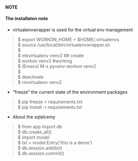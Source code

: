 ####  NOTE

#### The installaton note
* virtualenvwrapper is used for the virtual env management  
> $ export WORKON_HOME = $HOME/.virtualenvs  
  $ source /usr/local/bin/virtualenvwrapper.sh  
  $   
  $ mkvirtualenv venv2 ## create   
  $ workon venv2 #working   
  $ (Emacs) M-x pyvenv-workon venv2   
  $   
  $ deactivate   
  $ rmvirtualenv venv2   

* “freeze” the current state of the environment packages   
> $ pip freeze > requirements.txt   
  $ pip install -r requirements.txt   

* About the sqlalcemy  
> $ from app import db  
  $ db.create_all()  
  $ import model  
  $ txt = model.Entry('this is a demo')  
  $ db.session.add(txt)  
  $ db.session.commit()  
  